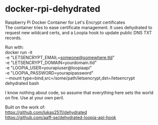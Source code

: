 # docker-rpi-dehydrated
Raspberry Pi Docker Container for Let's Encrypt certificates<BR>
The container tries to ease certificate management. It uses dehydrated to request new wildcard certs, and a Loopia hook to update public DNS TXT records.

Run with:<BR>
docker run -it \
-e "LETSENCRYPT_EMAIL=someone@somewhere.tld" \
-e "LETSENCRYPT_DOMAIN=yourdomain.tld" \
-e "LOOPIA_USER=yourapiuser@loopiaapi" \
-e "LOOPIA_PASSWORD=yourapipassword" \
--mount type=bind,src=/some/path/letsencrypt,dst=/letsencrypt \
dehydrated bash

I know nothing about code, so assume that everything here sets the world on fire.
Use at your own peril.

Built on the work of:<BR>
https://github.com/lukas2511/dehydrated<BR>
https://github.com/aaff-se/dehydrated-loopia-api-hook
